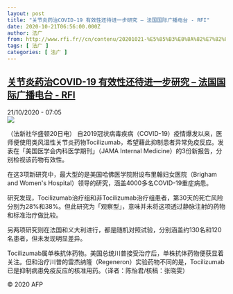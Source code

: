 ```yaml
---
layout: post
title: "关节炎药治COVID-19 有效性还待进一步研究 – 法国国际广播电台 - RFI"
date: 2020-10-21T06:56:00.000Z
author: 法广
from: http://www.rfi.fr//cn/contenu/20201021-%E5%85%B3%E8%8A%82%E7%82%8E%E8%8D%AF%E6%B2%BBcovid-19-%E6%9C%89%E6%95%88%E6%80%A7%E8%BF%98%E5%BE%85%E8%BF%9B%E4%B8%80%E6%AD%A5%E7%A0%94%E7%A9%B6
tags: [ 法广 ]
categories: [ 法广 ]
---
```

<!--1603263360000-->
[关节炎药治COVID-19 有效性还待进一步研究 – 法国国际广播电台 - RFI](http://www.rfi.fr//cn/contenu/20201021-%E5%85%B3%E8%8A%82%E7%82%8E%E8%8D%AF%E6%B2%BBcovid-19-%E6%9C%89%E6%95%88%E6%80%A7%E8%BF%98%E5%BE%85%E8%BF%9B%E4%B8%80%E6%AD%A5%E7%A0%94%E7%A9%B6)
------

<div>
<div>21/10/2020 - 07:05</div><img src="https://s.rfi.fr/media/display/21065956-1360-11eb-82d0-005056a964fe/w:310/p:16x9/health0001b.201021130502.jpg"><div class="t-content__body u-clearfix">            <p>（法新社华盛顿20日电）    自2019冠状病毒疾病（COVID-19）疫情爆发以来，医师便使用类风湿性关节炎药物Tocilizumab，希望藉此抑制患者异常免疫反应。发表在「美国医学会内科医学期刊」（JAMA Internal Medicine）的3份新报告，分别检视该药物有效性。</p><p>    在这3项新研究中，最大型的是美国哈佛医学院附设布里翰妇女医院（Brigham and Women's Hospital）领导的研究，涵盖4000多名COVID-19重症病患。</p><p>    研究发现，Tocilizumab治疗组和非Tocilizumab治疗组患者，第30天的死亡风险分别为28%和38%。但此研究为「观察型」，意味并未将这项透过静脉注射的药物和标准治疗做比较。</p><p>    另两项研究则在法国和义大利进行，都是随机对照试验，分别涵盖约130名和120名患者，但未发现明显差异。</p><p>    Tocilizumab属单株抗体药物。美国总统川普接受治疗后，单株抗体药物便获显着关注。但和治疗川普的雷杰纳隆（Regeneron）实验药物不同的是，Tocilizumab已是抑制病患免疫反应的核准用药。（译者：陈怡君/核稿：张晓雯）</p>            <p class="t-copyright">© 2020 AFP</p>        </div>
</div>

